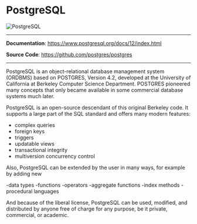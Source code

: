 # PostgreSQL

![PostgreSQL](/assets/img/postgresql-hero.png)

---

**Documentation**: <a href="https://www.postgresql.org/docs/12/index.html" target="_blank">https://www.postgresql.org/docs/12/index.html</a>

**Source Code**: <a href="https://github.com/postgres/postgres" target="_blank">https://github.com/postgres/postgres</a>

---

PostgreSQL is an object-relational database management system (ORDBMS) based on POSTGRES, Version 4.2, developed at the University of California at Berkeley Computer Science Department. POSTGRES pioneered many concepts that only became available in some commercial database systems much later.

PostgreSQL is an open-source descendant of this original Berkeley code. It supports a large part of the SQL standard and offers many modern features:

- complex queries
- foreign keys
- triggers
- updatable views
- transactional integrity
- multiversion concurrency control

Also, PostgreSQL can be extended by the user in many ways, for example by adding new

-data types
-functions
-operators
-aggregate functions
-index methods
-procedural languages

And because of the liberal license, PostgreSQL can be used, modified, and distributed by anyone free of charge for any purpose, be it private, commercial, or academic.

